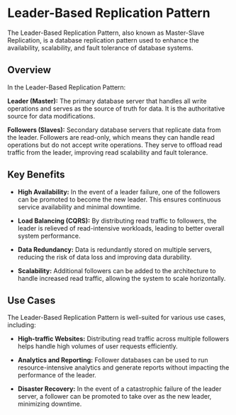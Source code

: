 # Leader-Based Replication Pattern

The Leader-Based Replication Pattern, also known as Master-Slave Replication, is a database replication pattern used to enhance the availability, scalability, and fault tolerance of database systems.

## Overview

In the Leader-Based Replication Pattern:

**Leader (Master):** The primary database server that handles all write operations and serves as the source of truth for data. It is the authoritative source for data modifications.

**Followers (Slaves):** Secondary database servers that replicate data from the leader. Followers are read-only, which means they can handle read operations but do not accept write operations. They serve to offload read traffic from the leader, improving read scalability and fault tolerance.

## Key Benefits

- **High Availability:** In the event of a leader failure, one of the followers can be promoted to become the new leader. This ensures continuous service availability and minimal downtime.

- **Load Balancing (CQRS):** By distributing read traffic to followers, the leader is relieved of read-intensive workloads, leading to better overall system performance.

- **Data Redundancy:** Data is redundantly stored on multiple servers, reducing the risk of data loss and improving data durability.

- **Scalability:** Additional followers can be added to the architecture to handle increased read traffic, allowing the system to scale horizontally.

## Use Cases

The Leader-Based Replication Pattern is well-suited for various use cases, including:

- **High-traffic Websites:** Distributing read traffic across multiple followers helps handle high volumes of user requests efficiently.

- **Analytics and Reporting:** Follower databases can be used to run resource-intensive analytics and generate reports without impacting the performance of the leader.

- **Disaster Recovery:** In the event of a catastrophic failure of the leader server, a follower can be promoted to take over as the new leader, minimizing downtime.
